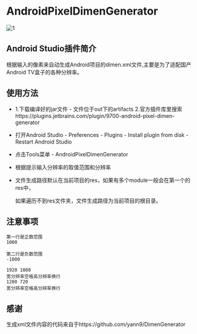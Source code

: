 # AndroidPixelDimenGenerator

![1](https://github.com/succlz123/AndroidPixelDimenGenerator/blob/master/snapshot/1.webp "")

## Android Studio插件简介
根据输入的像素来自动生成Android项目的dimen.xml文件,主要是为了适配国产Android TV盒子的各种分辨率。

## 使用方法
- 1.下载编译好的jar文件 - 文件位于out下的artifacts 2.官方插件库里搜索https://plugins.jetbrains.com/plugin/9700-android-pixel-dimen-generator

- 打开Android Studio - Preferences - Plugins - Install plugin from disk - Restart Android Studio

- 点击Tools菜单 - AndroidPixelDimenGenerator

- 根据提示输入分辨率的取值范围和分辨率

- 文件生成路径默认在当前项目的res，如果有多个module一般会在第一个的res中，

  如果遍历不到res文件夹，文件生成路径为当前项目的根目录。

## 注意事项
```
第一行是正数范围
1000
```

```
第二行是负数范围
-1000
```

```
1920 1080
宽分辨率空格高分辨率换行
1280 720
宽分辨率空格高分辨率换行
```

## 感谢
生成xml文件内容的代码来自于https://github.com/yann9/DimenGenerator
